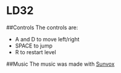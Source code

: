 # LD32
##Controls
The controls are:
- A and D to move left/right
- SPACE to jump
- R to restart level

##Music
The music was made with [Sunvox](http://www.warmplace.ru/soft/sunvox/)
